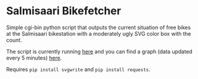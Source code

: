 # Salmisaari Bikefetcher

Simple cgi-bin python script that outputs the current situation of free bikes at 
the Salmisaari bikestation with a moderately ugly SVG color box with the count.

The script is currently running [here](https://flexer.430am.fi/cgi-bin/bikefetcher.py)
and you can find a graph (data updated every 5 minutes) [here](https://mronkain.github.io/bikefetcher/).

Requires `pip install svgwrite` and `pip install requests`.

